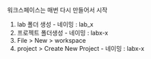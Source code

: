워크스페이스는 매번 다시 만들어서 시작  

1. lab 폴더 생성 - 네이밍 : lab_x  
2. 프로젝트 폴더생성 - 네이밍 : labx-x 
3. File > New > workspace  
4. project > Create New Project - 네이밍 : labx-x

